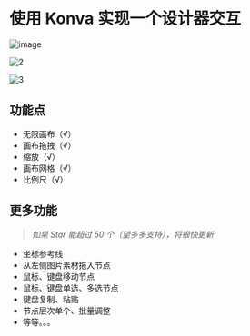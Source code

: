 # 使用 Konva 实现一个设计器交互

![image](https://github.com/xachary/konva-designer-sample/assets/16830398/4a995eb9-5756-4ec4-a02d-f3a5eb21189a)

![2](https://github.com/xachary/konva-designer-sample/assets/16830398/e43cc89c-c543-4c22-a029-db867ad8502d)

![3](https://github.com/xachary/konva-designer-sample/assets/16830398/3f7f57d7-152b-4131-8cbd-5d94b553df4c)

## 功能点

- 无限画布（√）
- 画布拖拽（√）
- 缩放（√）
- 画布网格（√）
- 比例尺（√）

## 更多功能 

> _如果 Star 能超过 50 个（望多多支持），将很快更新_

- 坐标参考线
- 从左侧图片素材拖入节点
- 鼠标、键盘移动节点
- 鼠标、键盘单选、多选节点
- 键盘复制、粘贴
- 节点层次单个、批量调整
- 等等。。。
